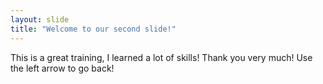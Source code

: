```yaml
---
layout: slide
title: "Welcome to our second slide!"
---
```

This is a great training, I learned a lot of skills! 
Thank you very much!
Use the left arrow to go back!
